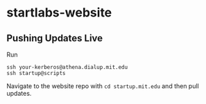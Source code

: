 # startlabs-website

## Pushing Updates Live

Run 
```
ssh your-kerberos@athena.dialup.mit.edu
ssh startup@scripts
```

Navigate to the website repo with `cd startup.mit.edu` and then pull updates. 
